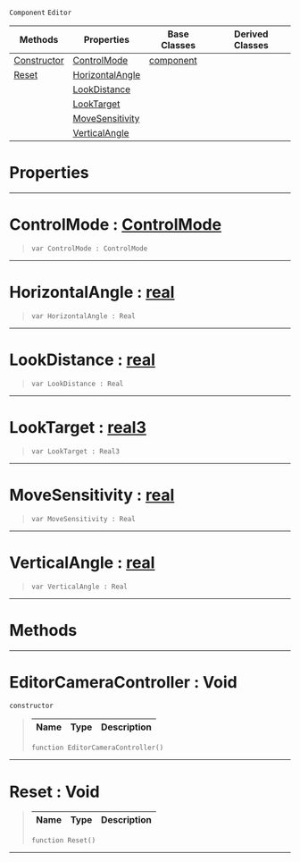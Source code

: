  `Component` `Editor`



|Methods|Properties|Base Classes|Derived Classes|
|---|---|---|---|
|[ Constructor](https://github.com/PlasmaEngine/PlasmaDocs/tree/master/docs/C%2B%2B/code_reference/class_reference/editorcameracontroller.markdown#editorcameracontroller-v)|[ ControlMode](https://github.com/PlasmaEngine/PlasmaDocs/tree/master/docs/C%2B%2B/code_reference/class_reference/editorcameracontroller.markdown#controlmode-plasma-engine)|[component](https://github.com/PlasmaEngine/PlasmaDocs/tree/master/docs/C%2B%2B/code_reference/class_reference/component.markdown)| |
|[ Reset](https://github.com/PlasmaEngine/PlasmaDocs/tree/master/docs/C%2B%2B/code_reference/class_reference/editorcameracontroller.markdown#reset-void)|[ HorizontalAngle](https://github.com/PlasmaEngine/PlasmaDocs/tree/master/docs/C%2B%2B/code_reference/class_reference/editorcameracontroller.markdown#horizontalangle-plasma-eng)| | |
| |[ LookDistance](https://github.com/PlasmaEngine/PlasmaDocs/tree/master/docs/C%2B%2B/code_reference/class_reference/editorcameracontroller.markdown#lookdistance-plasma-engine)| | |
| |[ LookTarget](https://github.com/PlasmaEngine/PlasmaDocs/tree/master/docs/C%2B%2B/code_reference/class_reference/editorcameracontroller.markdown#looktarget-plasma-engine-d)| | |
| |[ MoveSensitivity](https://github.com/PlasmaEngine/PlasmaDocs/tree/master/docs/C%2B%2B/code_reference/class_reference/editorcameracontroller.markdown#movesensitivity-plasma-eng)| | |
| |[ VerticalAngle](https://github.com/PlasmaEngine/PlasmaDocs/tree/master/docs/C%2B%2B/code_reference/class_reference/editorcameracontroller.markdown#verticalangle-plasma-engin)| | |


 #  Properties


---  
 #  ControlMode : [ControlMode](https://github.com/PlasmaEngine/PlasmaDocs/tree/master/docs/C%2B%2B/code_reference/enum_reference.markdown#controlmode)

> 
> ``` lang=cpp, name=Lightning
> var ControlMode : ControlMode


---  
 #  HorizontalAngle : [real](https://github.com/PlasmaEngine/PlasmaDocs/tree/master/docs/C%2B%2B/code_reference/lightning_base_types/real.markdown)

> 
> ``` lang=cpp, name=Lightning
> var HorizontalAngle : Real


---  
 #  LookDistance : [real](https://github.com/PlasmaEngine/PlasmaDocs/tree/master/docs/C%2B%2B/code_reference/lightning_base_types/real.markdown)

> 
> ``` lang=cpp, name=Lightning
> var LookDistance : Real


---  
 #  LookTarget : [real3](https://github.com/PlasmaEngine/PlasmaDocs/tree/master/docs/C%2B%2B/code_reference/lightning_base_types/real3.markdown)

> 
> ``` lang=cpp, name=Lightning
> var LookTarget : Real3


---  
 #  MoveSensitivity : [real](https://github.com/PlasmaEngine/PlasmaDocs/tree/master/docs/C%2B%2B/code_reference/lightning_base_types/real.markdown)

> 
> ``` lang=cpp, name=Lightning
> var MoveSensitivity : Real


---  
 #  VerticalAngle : [real](https://github.com/PlasmaEngine/PlasmaDocs/tree/master/docs/C%2B%2B/code_reference/lightning_base_types/real.markdown)

> 
> ``` lang=cpp, name=Lightning
> var VerticalAngle : Real


---  
 #  Methods


---  
 #  EditorCameraController : Void

 `constructor`

> 
> |Name|Type|Description|
> |---|---|---|
> ``` lang=cpp, name=Lightning
> function EditorCameraController()
> ``` 


---  
 #  Reset : Void

> 
> |Name|Type|Description|
> |---|---|---|
> ``` lang=cpp, name=Lightning
> function Reset()
> ``` 


---  
 

 